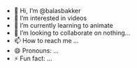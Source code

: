 - 👋 Hi, I’m @balasbakker
- 👀 I’m interested in videos
- 🌱 I’m currently learning to animate
- 💞️ I’m looking to collaborate on nothing...
- 📫 How to reach me ...
- 😄 Pronouns: ...
- ⚡ Fun fact: ...

<!---
balasbakker/balasbakker is a ✨ special ✨ repository because its `README.md` (this file) appears on your GitHub profile.
You can click the Preview link to take a look at your changes.
--->
